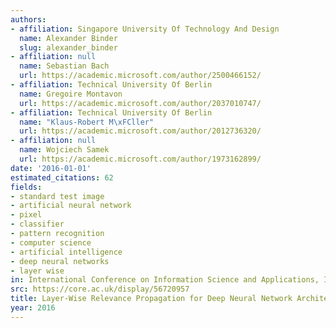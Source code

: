 ```yaml
---
authors:
- affiliation: Singapore University Of Technology And Design
  name: Alexander Binder
  slug: alexander_binder
- affiliation: null
  name: Sebastian Bach
  url: https://academic.microsoft.com/author/2500466152/
- affiliation: Technical University Of Berlin
  name: Gregoire Montavon
  url: https://academic.microsoft.com/author/2037010747/
- affiliation: Technical University Of Berlin
  name: "Klaus-Robert M\xFCller"
  url: https://academic.microsoft.com/author/2012736320/
- affiliation: null
  name: Wojciech Samek
  url: https://academic.microsoft.com/author/1973162899/
date: '2016-01-01'
estimated_citations: 62
fields:
- standard test image
- artificial neural network
- pixel
- classifier
- pattern recognition
- computer science
- artificial intelligence
- deep neural networks
- layer wise
in: International Conference on Information Science and Applications, ICISA 2016
src: https://core.ac.uk/display/56720957
title: Layer-Wise Relevance Propagation for Deep Neural Network Architectures
year: 2016
---
```

